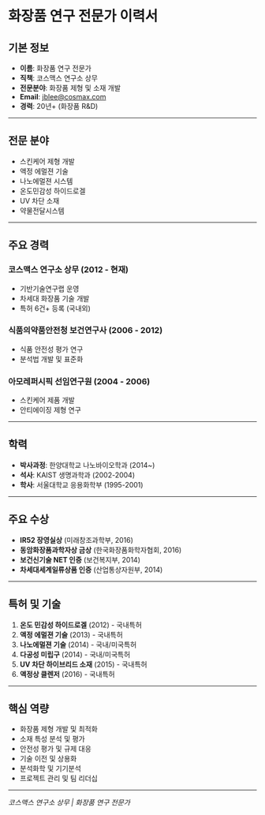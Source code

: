# 화장품 연구 전문가 이력서

## 기본 정보
- **이름**: 화장품 연구 전문가
- **직책**: 코스맥스 연구소 상무
- **전문분야**: 화장품 제형 및 소재 개발
- **Email**: jblee@cosmax.com
- **경력**: 20년+ (화장품 R&D)

---

## 전문 분야
- 스킨케어 제형 개발
- 액정 에멀젼 기술
- 나노에멀젼 시스템
- 온도민감성 하이드로겔
- UV 차단 소재
- 약물전달시스템

---

## 주요 경력

### 코스맥스 연구소 상무 (2012 - 현재)
- 기반기술연구랩 운영
- 차세대 화장품 기술 개발
- 특허 6건+ 등록 (국내외)

### 식품의약품안전청 보건연구사 (2006 - 2012)
- 식품 안전성 평가 연구
- 분석법 개발 및 표준화

### 아모레퍼시픽 선임연구원 (2004 - 2006)
- 스킨케어 제품 개발
- 안티에이징 제형 연구

---

## 학력
- **박사과정**: 한양대학교 나노바이오학과 (2014~)
- **석사**: KAIST 생명과학과 (2002-2004)
- **학사**: 서울대학교 응용화학부 (1995-2001)

---

## 주요 수상
- **IR52 장영실상** (미래창조과학부, 2016)
- **동암화장품과학자상 금상** (한국화장품화학자협회, 2016)
- **보건신기술 NET 인증** (보건복지부, 2014)
- **차세대세계일류상품 인증** (산업통상자원부, 2014)

---

## 특허 및 기술
1. **온도 민감성 하이드로겔** (2012) - 국내특허
2. **액정 에멀젼 기술** (2013) - 국내특허
3. **나노에멀젼 기술** (2014) - 국내/미국특허
4. **다공성 미립구** (2014) - 국내/미국특허
5. **UV 차단 하이브리드 소재** (2015) - 국내특허
6. **액정상 클렌저** (2016) - 국내특허

---

## 핵심 역량
- 화장품 제형 개발 및 최적화
- 소재 특성 분석 및 평가
- 안전성 평가 및 규제 대응
- 기술 이전 및 상용화
- 분석화학 및 기기분석
- 프로젝트 관리 및 팀 리더십

---

*코스맥스 연구소 상무 | 화장품 연구 전문가*
